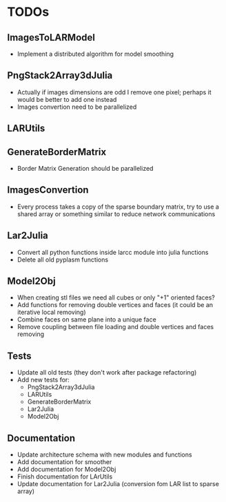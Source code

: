 # TODOs

## ImagesToLARModel

- Implement a distributed algorithm for model smoothing

## PngStack2Array3dJulia

- Actually if images dimensions are odd I remove one pixel; perhaps it would be better to add one instead
- Images convertion need to be parallelized

## LARUtils

## GenerateBorderMatrix

- Border Matrix Generation should be parallelized

## ImagesConvertion

- Every process takes a copy of the sparse  boundary matrix, try to use a shared array or something similar to reduce network communications

## Lar2Julia

- Convert all python functions inside larcc module into julia functions
- Delete all old pyplasm functions

## Model2Obj

- When creating stl files we need all cubes or only "+1" oriented faces?
- Add functions for removing double vertices and faces (it could be an iterative local removing)
- Combine faces on same plane into a unique face
- Remove coupling between file loading and double vertices and faces removing

## Tests

- Update all old tests (they don't work after package refactoring)
- Add new tests for:
  - PngStack2Array3dJulia
  - LARUtils
  - GenerateBorderMatrix
  - Lar2Julia
  - Model2Obj

## Documentation

- Update architecture schema with new modules and functions
- Add documentation for smoother
- Add documentation for Model2Obj
- Finish documentation for LArUtils
- Update documentation for Lar2Julia (conversion fom LAR list to sparse array)
